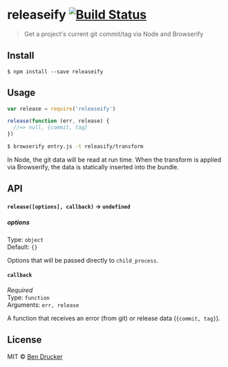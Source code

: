 # releaseify [![Build Status](https://travis-ci.org/bendrucker/releaseify.svg?branch=master)](https://travis-ci.org/bendrucker/releaseify)

> Get a project's current git commit/tag via Node and Browserify


## Install

```
$ npm install --save releaseify
```


## Usage

```js
var release = require('releaseify')

release(function (err, release) {
  //=> null, {commit, tag}  
})
```

```sh
$ browserify entry.js -t releasify/transform
```

In Node, the git data will be read at run time. When the transform is applied via Browserify, the data is statically inserted into the bundle.

## API

#### `release([options], callback)` -> `undefined`

##### options

Type: `object`  
Default: `{}`

Options that will be passed directly to `child_process`.

#### `callback`

*Required*  
Type: `function`  
Arguments: `err, release`

A function that receives an error (from git) or release data (`{commit, tag}`).

## License

MIT © [Ben Drucker](http://bendrucker.me)
